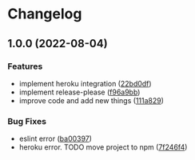 # Changelog

## 1.0.0 (2022-08-04)


### Features

* implement heroku integration ([22bd0df](https://github.com/ProxityStudios/proxitystudios-community-bot/commit/22bd0df3f45e9973403bfb3b04d51f7897db8dd2))
* implement release-please ([f96a9bb](https://github.com/ProxityStudios/proxitystudios-community-bot/commit/f96a9bb6d6dac1306751caf58e4018f9efb2890c))
* improve code and add new things ([111a829](https://github.com/ProxityStudios/proxitystudios-community-bot/commit/111a829f46139de8a49892fe2bea2b4354f61fc9))


### Bug Fixes

* eslint error ([ba00397](https://github.com/ProxityStudios/proxitystudios-community-bot/commit/ba00397a35e21d1861b217b7adc42022dfc660d4))
* heroku error. TODO move project to npm ([7f246f4](https://github.com/ProxityStudios/proxitystudios-community-bot/commit/7f246f4722716a7874b4ba4802024871d4ab5068))
